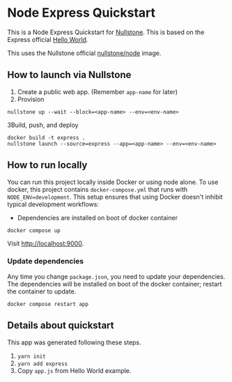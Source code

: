 # Node Express Quickstart

This is a Node Express Quickstart for [Nullstone](https://nullstone.io).
This is based on the Express official [Hello World](https://expressjs.com/en/starter/hello-world.html).

This uses the Nullstone official [nullstone/node](https://hub.docker.com/repository/docker/nullstone/node) image.

## How to launch via Nullstone

1. Create a public web app. (Remember `app-name` for later)
2. Provision
  ```shell
  nullstone up --wait --block=<app-name> --env=<env-name>
  ```
3Build, push, and deploy
  ```shell
  docker build -t express .
  nullstone launch --source=express --app=<app-name> --env=<env-name>
  ```

## How to run locally

You can run this project locally inside Docker or using node alone.
To use docker, this project contains `docker-compose.yml` that runs with `NODE_ENV=development`.
This setup ensures that using Docker doesn't inhibit typical development workflows:
- Dependencies are installed on boot of docker container

```shell
docker compose up
```

Visit [http://localhost:9000](http://localhost:9000).

### Update dependencies

Any time you change `package.json`, you need to update your dependencies.
The dependencies will be installed on boot of the docker container; restart the container to update.

```shell
docker compose restart app
```

## Details about quickstart

This app was generated following these steps.
1. `yarn init`
2. `yarn add express`
3. Copy `app.js` from Hello World example.
